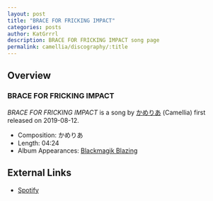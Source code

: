 ```yaml
---
layout: post
title: "BRACE FOR FRICKING IMPACT"
categories: posts
author: KatGrrrl
description: BRACE FOR FRICKING IMPACT song page
permalink: camellia/discography/:title
---
```


## Overview

### BRACE FOR FRICKING IMPACT

*BRACE FOR FRICKING IMPACT* is a song by [かめりあ](<{% link postsWiki/_posts/2023-12-10-camellia.md %}>) (Camellia) first released on 2019-08-12.

* Composition: かめりあ
* Length: 04:24
* Album Appearances: [Blackmagik Blazing](<{% link postsInclude/_posts/camellia/albums/Blackmagik-Blazing/2023-12-21-Blackmagik-Blazing.md %}>)

## External Links

* [Spotify](https://open.spotify.com/track/0kJcx34mlP7xz3F97QDYj9?si=25e7aa2c80da40dd)
